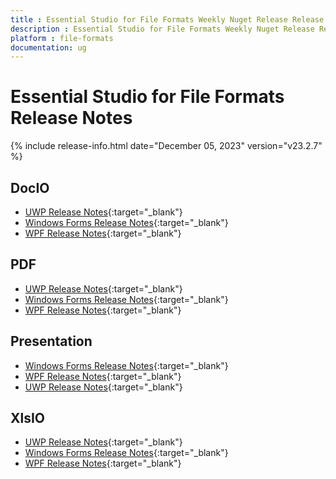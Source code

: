 ```yaml
---
title : Essential Studio for File Formats Weekly Nuget Release Release Notes  
description : Essential Studio for File Formats Weekly Nuget Release Release Notes  
platform : file-formats
documentation: ug
---
```


# Essential Studio for File Formats  Release Notes  

{% include release-info.html date="December 05, 2023" version="v23.2.7" %} 

## DocIO

* [UWP Release Notes](/uwp/release-notes/v23.2.7#docio){:target="_blank"}
* [Windows Forms Release Notes](/windowsforms/release-notes/v23.2.7#docio){:target="_blank"}
* [WPF Release Notes](/wpf/release-notes/v23.2.7#docio){:target="_blank"}


## PDF

* [UWP Release Notes](/uwp/release-notes/v23.2.7#pdf){:target="_blank"}
* [Windows Forms Release Notes](/windowsforms/release-notes/v23.2.7#pdf){:target="_blank"}
* [WPF Release Notes](/wpf/release-notes/v23.2.7#pdf){:target="_blank"}


## Presentation

* [Windows Forms Release Notes](/windowsforms/release-notes/v23.2.7#presentation){:target="_blank"}
* [WPF Release Notes](/wpf/release-notes/v23.2.7#presentation){:target="_blank"}
* [UWP Release Notes](/uwp/release-notes/v23.2.7#presentation){:target="_blank"}


## XlsIO

* [UWP Release Notes](/uwp/release-notes/v23.2.7#xlsio){:target="_blank"}
* [Windows Forms Release Notes](/windowsforms/release-notes/v23.2.7#xlsio){:target="_blank"}
* [WPF Release Notes](/wpf/release-notes/v23.2.7#xlsio){:target="_blank"}